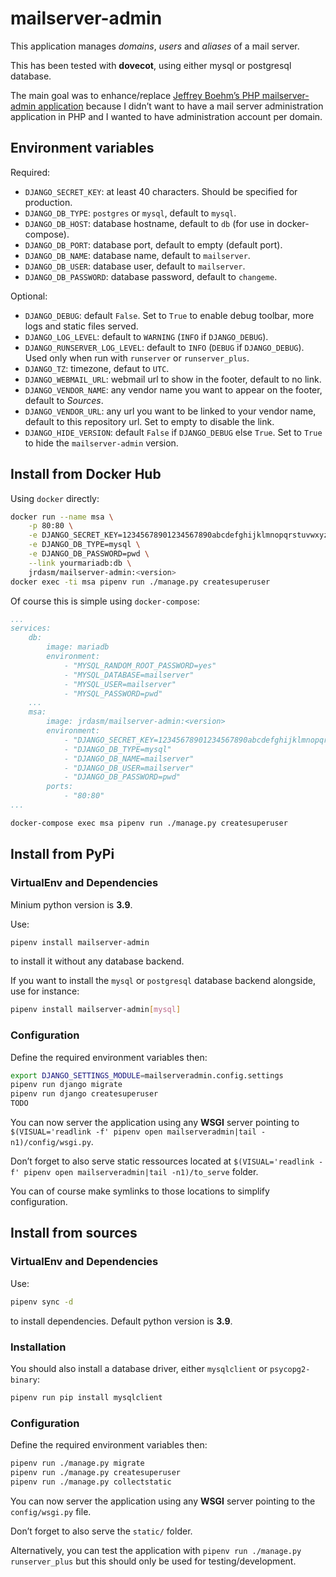 mailserver-admin
================

This application manages *domains*, *users* and *aliases* of a mail server.

This has been tested with **dovecot**, using either mysql or postgresql database.

The main goal was to enhance/replace [Jeffrey Boehm’s PHP mailserver-admin application](https://github.com/jeboehm/mailserver-admin) because I didn’t want to have a mail server administration application in PHP and I wanted to have administration account per domain.

Environment variables
---------------------

Required:

- `DJANGO_SECRET_KEY`: at least 40 characters. Should be specified for production.
- `DJANGO_DB_TYPE`: `postgres` or `mysql`, default to `mysql`.
- `DJANGO_DB_HOST`: database hostname, default to `db` (for use in docker-compose).
- `DJANGO_DB_PORT`: database port, default to empty (default port).
- `DJANGO_DB_NAME`: database name, default to `mailserver`.
- `DJANGO_DB_USER`: database user, default to `mailserver`.
- `DJANGO_DB_PASSWORD`: database password, default to `changeme`.

Optional:
- `DJANGO_DEBUG`: default `False`. Set to `True` to enable debug toolbar, more logs and static files served.
- `DJANGO_LOG_LEVEL`: default to `WARNING` (`INFO` if `DJANGO_DEBUG`).
- `DJANGO_RUNSERVER_LOG_LEVEL`: default to `INFO` (`DEBUG` if `DJANGO_DEBUG`). Used only when run with `runserver` or `runserver_plus`.
- `DJANGO_TZ`: timezone, defaut to `UTC`.
- `DJANGO_WEBMAIL_URL`: webmail url to show in the footer, default to no link.
- `DJANGO_VENDOR_NAME`: any vendor name you want to appear on the footer, default to *Sources*.
- `DJANGO_VENDOR_URL`: any url you want to be linked to your vendor name, default to this repository url. Set to empty to disable the link.
- `DJANGO_HIDE_VERSION`: default `False` if `DJANGO_DEBUG` else `True`. Set to `True` to hide the `mailserver-admin` version.

Install from Docker Hub
-----------------------

Using `docker` directly:
```sh
docker run --name msa \
    -p 80:80 \
    -e DJANGO_SECRET_KEY=12345678901234567890abcdefghijklmnopqrstuvwxyz \
    -e DJANGO_DB_TYPE=mysql \
    -e DJANGO_DB_PASSWORD=pwd \
    --link yourmariadb:db \
    jrdasm/mailserver-admin:<version>
docker exec -ti msa pipenv run ./manage.py createsuperuser
```

Of course this is simple using `docker-compose`:
```yaml
...
services:
    db:
        image: mariadb
        environment:
            - "MYSQL_RANDOM_ROOT_PASSWORD=yes"
            - "MYSQL_DATABASE=mailserver"
            - "MYSQL_USER=mailserver"
            - "MYSQL_PASSWORD=pwd"
    ...
    msa:
        image: jrdasm/mailserver-admin:<version>
        environment:
            - "DJANGO_SECRET_KEY=12345678901234567890abcdefghijklmnopqrstuvwxyz"
            - "DJANGO_DB_TYPE=mysql"
            - "DJANGO_DB_NAME=mailserver"
            - "DJANGO_DB_USER=mailserver"
            - "DJANGO_DB_PASSWORD=pwd"
        ports:
            - "80:80"
...
```

```sh
docker-compose exec msa pipenv run ./manage.py createsuperuser
```

Install from PyPi
-----------------

### VirtualEnv and Dependencies

Minium python version is **3.9**.

Use:

```sh
pipenv install mailserver-admin
```

to install it without any database backend.

If you want to install the `mysql` or `postgresql` database backend alongside, use for instance:

```sh
pipenv install mailserver-admin[mysql]
```

### Configuration

Define the required environment variables then:

```sh
export DJANGO_SETTINGS_MODULE=mailserveradmin.config.settings
pipenv run django migrate
pipenv run django createsuperuser
TODO
```

You can now server the application using any **WSGI** server pointing to `$(VISUAL='readlink -f' pipenv open mailserveradmin|tail -n1)/config/wsgi.py`.

Don’t forget to also serve static ressources located at `$(VISUAL='readlink -f' pipenv open mailserveradmin|tail -n1)/to_serve` folder.

You can of course make symlinks to those locations to simplify configuration.

Install from sources
--------------------

### VirtualEnv and Dependencies

Use:

```sh
pipenv sync -d
```

to install dependencies. Default python version is **3.9**.

### Installation

You should also install a database driver, either `mysqlclient` or `psycopg2-binary`:

```sh
pipenv run pip install mysqlclient
```

### Configuration

Define the required environment variables then:

```sh
pipenv run ./manage.py migrate
pipenv run ./manage.py createsuperuser
pipenv run ./manage.py collectstatic
```

You can now server the application using any **WSGI** server pointing to the `config/wsgi.py` file.

Don’t forget to also serve the `static/` folder.

Alternatively, you can test the application with `pipenv run ./manage.py runserver_plus` but this should only be used for testing/development.
